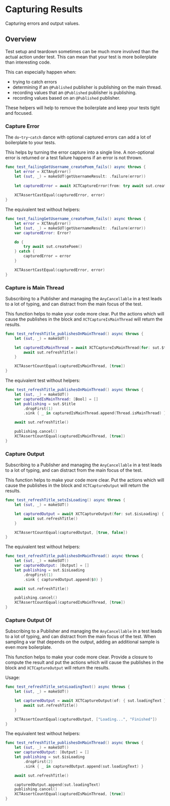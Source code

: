 # Capturing Results

Capturing errors and output values.


## Overview

Test setup and teardown sometimes can be much more involved than the actual action under test.
This can mean that your test is more boilerplate than interesting code.

This can especially happen when:
* trying to catch errors
* determining if an `@Published` publisher is publishing on the main thread.
* recording values that an `@Published` publisher is publishing.
* recording values based on an `@Published` publisher.

These helpers will help to remove the boilerplate and keep your tests tight and focused.


### Capture Error

The `do`-`try`-`catch` dance with optional captured errors can add a lot of boilerplate to your tests. 

This helps by turning the error capture into a single line. A non-optional error is returned 
or a test failure happens if an error is not thrown.

```swift
func test_failingGetUsername_createPoem_fails() async throws {
    let error = XCTAnyError()
    let (sut, _) = makeSUT(getUsernameResult: .failure(error))
    
    let capturedError = await XCTCaptureError(from: try await sut.createPoem())
    
    XCTAssertCastEqual(capturedError, error)
}
```

The equivalent test without helpers:

```swift
func test_failingGetUsername_createPoem_fails() async throws {
    let error = XCTAnyError()
    let (sut, _) = makeSUT(getUsernameResult: .failure(error))
    var capturedError: Error?

    do {
        try await sut.createPoem()
    } catch {
        capturedError = error
    }

    XCTAssertCastEqual(capturedError, error)
}
```


### Capture is Main Thread

Subscribing to a Publisher and managing the `AnyCancellable` in a test leads to a lot of typing, 
and can distract from the main focus of the test.

This function helps to make your code more clear. Put the actions which will cause the publishes
in the block and `XCTCaptureIsMainThread` will return the results.

```swift
func test_refreshTitle_publishesOnMainThread() async throws {
    let (sut, _) = makeSUT()

    let capturedIsMainThread = await XCTCaptureIsMainThread(for: sut.$title) {
        await sut.refreshTitle()
    }

    XCTAssertCountEqual(capturedIsMainThread, [true])
}
```

The equivalent test without helpers:

```swift
func test_refreshTitle_publishesOnMainThread() async throws {
    let (sut, _) = makeSUT()
    var capturedIsMainThread: [Bool] = []
    let publishing = sut.$title
        .dropFirst(1)
        .sink { _ in capturedIsMainThread.append(Thread.isMainThread) }

    await sut.refreshTitle()

    publishing.cancel()
    XCTAssertCountEqual(capturedIsMainThread, [true])
}
```


### Capture Output

Subscribing to a Publisher and managing the `AnyCancellable` in a test leads to a lot of typing, 
and can distract from the main focus of the test.

This function helps to make your code more clear. Put the actions which will cause the publishes
in the block and `XCTCaptureOutput` will return the results.

```swift
func test_refreshTitle_setsIsLoading() async throws {
    let (sut, _) = makeSUT()

    let capturedOutput = await XCTCaptureOutput(for: sut.$isLoading) {
        await sut.refreshTitle()
    }

    XCTAssertCountEqual(capturedOutput, [true, false])
}
```

The equivalent test without helpers:

```swift
func test_refreshTitle_publishesOnMainThread() async throws {
    let (sut, _) = makeSUT()
    var capturedOutput: [Output] = []
    let publishing = sut.$isLoading
        .dropFirst(1)
        .sink { capturedOutput.append($0) }

    await sut.refreshTitle()

    publishing.cancel()
    XCTAssertCountEqual(capturedIsMainThread, [true])
}
```


### Capture Output Of

Subscribing to a Publisher and managing the `AnyCancellable` in a test leads to a lot of typing, 
and can distract from the main focus of the test. When sampling a var that depends on the output, 
adding an additional sample is even more boilerplate.

This function helps to make your code more clear. Provide a closure to compute the result and 
put the actions which will cause the publishes in the block and `XCTCaptureOutput` will return the results.

Usage:
```swift
func test_refreshTitle_setsLoadingText() async throws {
    let (sut, _) = makeSUT()

    let capturedOutput = await XCTCaptureOutput(of: { sut.loadingText }, for: sut.$isLoading) {
        await sut.refreshTitle()
    }

    XCTAssertCountEqual(capturedOutput, ["Loading...", "Finished"])
}
```

The equivalent test without helpers:

```swift
func test_refreshTitle_publishesOnMainThread() async throws {
    let (sut, _) = makeSUT()
    var capturedOutput: [Output] = []
    let publishing = sut.$isLoading
        .dropFirst(2)
        .sink { _ in capturedOutput.append(sut.loadingText) }

    await sut.refreshTitle()

    capturedOutput.append(sut.loadingText)
    publishing.cancel()
    XCTAssertCountEqual(capturedIsMainThread, [true])
}
```
